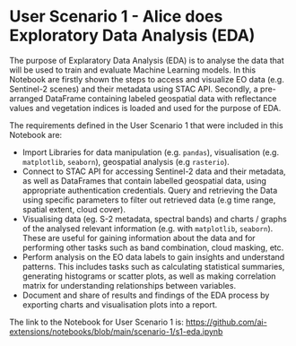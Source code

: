 # User Scenario 1 - Alice does Exploratory Data Analysis (EDA)

The purpose of Explaratory Data Analysis (EDA) is to analyse the data that will be used to train and evaluate Machine Learning models. In this Notebook are firstly shown the steps to access and visualize EO data (e.g. Sentinel-2 scenes) and their metadata using STAC API. Secondly, a pre-arranged DataFrame containing labeled geospatial data with reflectance values and vegetation indices is loaded and used for the purpose of EDA.

The requirements defined in the User Scenario 1 that were included in this Notebook are:
* Import Libraries for data manipulation (e.g. `pandas`), visualisation (e.g. `matplotlib`, `seaborn`), geospatial analysis (e.g `rasterio`).
* Connect to STAC API for accessing Sentinel-2 data and their metadata, as well as DataFrames that contain labelled geospatial data, using appropriate authentication credentials.
Query and retrieving the Data using specific parameters to filter out retrieved data (e.g time range, spatial extent, cloud cover).
* Visualising data (eg. S-2 metadata, spectral bands) and charts / graphs of the analysed relevant information (e.g. with `matplotlib`, `seaborn`). These are useful for gaining information about the data and for performing other tasks such as band combination, cloud masking, etc.
* Perform analysis on the EO data labels to gain insights and understand patterns. This includes tasks such as calculating statistical summaries, generating histograms or scatter plots, as well as making correlation matrix for understanding relationships between variables.
* Document and share of results and findings of the EDA process by exporting charts and visualisation plots into a report.

The link to the Notebook for User Scenario 1 is: https://github.com/ai-extensions/notebooks/blob/main/scenario-1/s1-eda.ipynb
